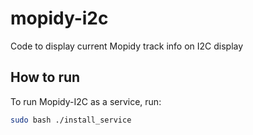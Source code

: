 # mopidy-i2c
Code to display current Mopidy track info on I2C display
## How to run
To run Mopidy-I2C as a service, run:
```bash
sudo bash ./install_service
```
